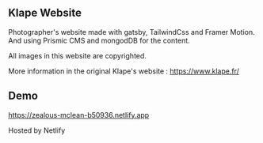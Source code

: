 ## Klape Website

Photographer's website made with gatsby, TailwindCss and Framer Motion.
And using Prismic CMS and mongodDB for the content.

All images in this website are copyrighted.

More information in the original Klape's website : https://www.klape.fr/

## Demo

https://zealous-mclean-b50936.netlify.app

Hosted by Netlify
